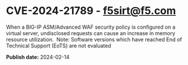 # CVE-2024-21789 - f5sirt@f5.com




When a BIG-IP ASM/Advanced WAF security policy is configured on a virtual server, undisclosed requests can cause an increase in memory resource utilization.
 Note: Software versions which have reached End of Technical Support (EoTS) are not evaluated

**Publish date:** 2024-02-14
